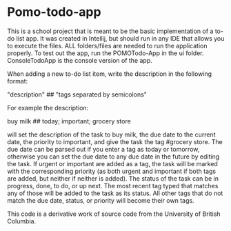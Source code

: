 # Pomo-todo-app

This is a school project that is meant to be the basic implementation of a to-do list app. 
It was created in Intellij, but should run in any IDE that allows you to execute the files. ALL folders/files are
needed to run the application properly. To test out the app, run the POMOTodo-App in the ui folder. ConsoleTodoApp 
is the console version of the app.

When adding a new to-do list item, write the description in the following format: 

"description" ## "tags separated by semicolons"

For example the description:

buy milk ## today; important; grocery store

will set the description of the task to buy milk, the due date to the current date, the priority to important, and give the
task the tag #grocery store. The due date can be parsed out if you enter a tag as today or tomorrow, otherwise you can set 
the due date to any due date in the future by editing the task. If urgent or important are added as a tag, the task will be
marked with the corresponding priority (as both urgent and important if both tags are added, but neither if neither is added).
The status of the task can be in progress, done, to do, or up next. The most recent tag typed that matches any of those will be 
added to the task as its status. All other tags that do not match the due date, status, or priority will become their own tags.

This code is a derivative work of source code from the University of British Columbia. 
